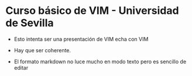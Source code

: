 
Curso básico de VIM - Universidad de Sevilla
============================================

  * Esto intenta ser una presentación de VIM echa con VIM

  * Hay que ser coherente.

  * El formato markdown no luce mucho en modo texto pero es sencillo de editar
